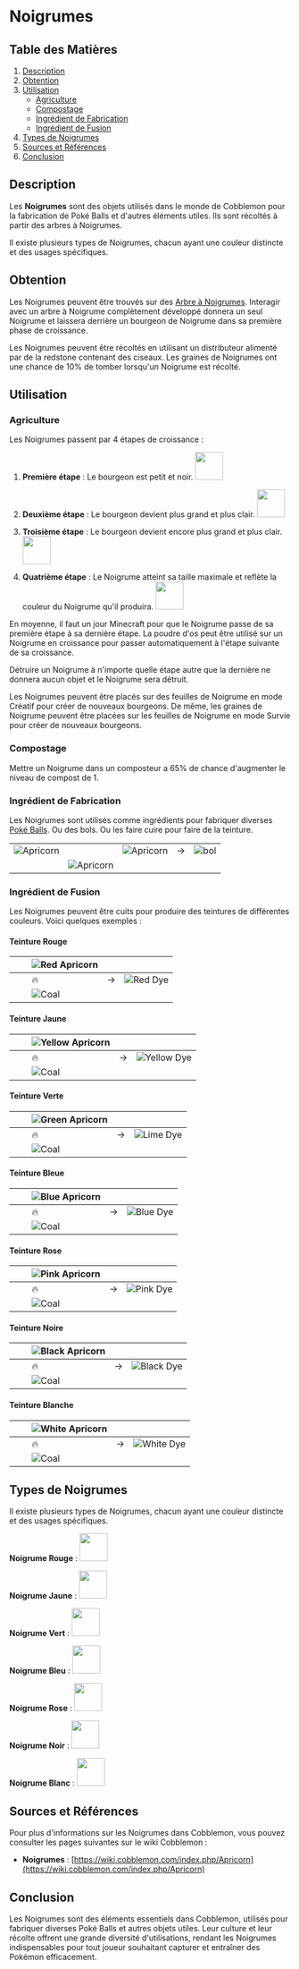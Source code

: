 # Noigrumes

## Table des Matières

1. [Description](#description)
2. [Obtention](#obtention)
3. [Utilisation](#utilisation)
   - [Agriculture](#agriculture)
   - [Compostage](#compostage)
   - [Ingrédient de Fabrication](#ingrédient-de-fabrication)
   - [Ingrédient de Fusion](#ingrédient-de-fusion)
4. [Types de Noigrumes](#types-de-noigrumes)
5. [Sources et Références](#sources-et-références)
6. [Conclusion](#conclusion)

## Description

Les **Noigrumes** sont des objets utilisés dans le monde de Cobblemon pour la fabrication de Poké Balls et d'autres éléments utiles. Ils sont récoltés à partir des arbres à Noigrumes.

Il existe plusieurs types de Noigrumes, chacun ayant une couleur distincte et des usages spécifiques.

## Obtention

Les Noigrumes peuvent être trouvés sur des [Arbre à Noigrumes](https://wiki.cobblemon.com/index.php/Apricorn_Tree). Interagir avec un arbre à Noigrume complètement développé donnera un seul Noigrume et laissera derrière un bourgeon de Noigrume dans sa première phase de croissance.

Les Noigrumes peuvent être récoltés en utilisant un distributeur alimenté par de la redstone contenant des ciseaux. Les graines de Noigrumes ont une chance de 10% de tomber lorsqu'un Noigrume est récolté.

## Utilisation

### Agriculture

Les Noigrumes passent par 4 étapes de croissance :

1. **Première étape** : Le bourgeon est petit et noir.
   <img src="https://wiki.cobblemon.com/images/4/47/Apricorn_%28block%2C_stage_0%29.png" width="50" height="50"/>

2. **Deuxième étape** : Le bourgeon devient plus grand et plus clair.
   <img src="https://wiki.cobblemon.com/images/6/6b/Apricorn_%28block%2C_stage_1%29.png" width="50" height="50"/>

3. **Troisième étape** : Le bourgeon devient encore plus grand et plus clair.
   <img src="https://wiki.cobblemon.com/images/0/0d/Apricorn_%28block%2C_stage_2%29.png" width="50" height="50"/>

4. **Quatrième étape** : Le Noigrume atteint sa taille maximale et reflète la couleur du Noigrume qu'il produira.
   <img src="https://wiki.cobblemon.com/images/c/cb/Red_Apricorn_%28block%29.png" width="50" height="50"/>

En moyenne, il faut un jour Minecraft pour que le Noigrume passe de sa première étape à sa dernière étape. La poudre d'os peut être utilisé sur un Noigrume en croissance pour passer automatiquement à l'étape suivante de sa croissance.

Détruire un Noigrume à n'importe quelle étape autre que la dernière ne donnera aucun objet et le Noigrume sera détruit.

Les Noigrumes peuvent être placés sur des feuilles de Noigrume en mode Créatif pour créer de nouveaux bourgeons. De même, les graines de Noigrume peuvent être placées sur les feuilles de Noigrume en mode Survie pour créer de nouveaux bourgeons.

### Compostage

Mettre un Noigrume dans un composteur a 65% de chance d'augmenter le niveau de compost de 1.

### Ingrédient de Fabrication

Les Noigrumes sont utilisés comme ingrédients pour fabriquer diverses [Poké Balls](/Gameplay/Pokeball.md). Ou des bols. Ou les faire cuire pour faire de la teinture.

| | | | | |
|---|---|---|---|---|
| ![Apricorn](https://wiki.cobblemon.com/images/a/ab/Any_Apricorn.gif) | | ![Apricorn](https://wiki.cobblemon.com/images/a/ab/Any_Apricorn.gif) | → | ![bol](https://wiki.cobblemon.com/images/9/9c/Bowl.png) |
| | ![Apricorn](https://wiki.cobblemon.com/images/a/ab/Any_Apricorn.gif) | | | |

### Ingrédient de Fusion

Les Noigrumes peuvent être cuits pour produire des teintures de différentes couleurs. Voici quelques exemples :

#### Teinture Rouge

| | | ![Red Apricorn](https://wiki.cobblemon.com/images/d/da/Red_Apricorn.png) | | |
|---|---|---|---|---|
| | | 🔥 | → | ![Red Dye](https://wiki.cobblemon.com/images/c/c1/Red_Dye.png) |
| | | ![Coal](https://wiki.cobblemon.com/images/a/a7/Coal.png) | | |

#### Teinture Jaune

| | | ![Yellow Apricorn](https://wiki.cobblemon.com/images/3/30/Yellow_Apricorn.png) | | |
|---|---|---|---|---|
| | | 🔥 | → | ![Yellow Dye](https://wiki.cobblemon.com/images/4/46/Yellow_Dye.png) |
| | | ![Coal](https://wiki.cobblemon.com/images/a/a7/Coal.png) | | |

#### Teinture Verte

| | | ![Green Apricorn](https://wiki.cobblemon.com/images/e/e4/Green_Apricorn.png) | | |
|---|---|---|---|---|
| | | 🔥 | → | ![Lime Dye](https://wiki.cobblemon.com/images/f/f1/Lime_Dye.png) |
| | | ![Coal](https://wiki.cobblemon.com/images/a/a7/Coal.png) | | |

#### Teinture Bleue

| | | ![Blue Apricorn](https://wiki.cobblemon.com/images/7/7d/Blue_Apricorn.png) | | |
|---|---|---|---|---|
| | | 🔥 | → | ![Blue Dye](https://wiki.cobblemon.com/images/c/c9/Blue_Dye.png) |
| | | ![Coal](https://wiki.cobblemon.com/images/a/a7/Coal.png) | | |

#### Teinture Rose

| | | ![Pink Apricorn](https://wiki.cobblemon.com/images/e/ea/Pink_Apricorn.png) | | |
|---|---|---|---|---|
| | | 🔥 | → | ![Pink Dye](https://wiki.cobblemon.com/images/6/6a/Pink_Dye.png) |
| | | ![Coal](https://wiki.cobblemon.com/images/a/a7/Coal.png) | | |

#### Teinture Noire

| | | ![Black Apricorn](https://wiki.cobblemon.com/images/1/15/Black_Apricorn.png) | | |
|---|---|---|---|---|
| | | 🔥 | → | ![Black Dye](https://wiki.cobblemon.com/images/4/4c/Black_Dye.png) |
| | | ![Coal](https://wiki.cobblemon.com/images/a/a7/Coal.png) | | |

#### Teinture Blanche

| | | ![White Apricorn](https://wiki.cobblemon.com/images/7/73/White_Apricorn.png) | | |
|---|---|---|---|---|
| | | 🔥 | → | ![White Dye](https://wiki.cobblemon.com/images/9/91/White_Dye.png) |
| | | ![Coal](https://wiki.cobblemon.com/images/a/a7/Coal.png) | | |

## Types de Noigrumes

Il existe plusieurs types de Noigrumes, chacun ayant une couleur distincte et des usages spécifiques.

**Noigrume Rouge** : <img src="https://wiki.cobblemon.com/images/c/cb/Red_Apricorn_%28block%29.png" width="50" height="50"/>

**Noigrume Jaune** : <img src="https://wiki.cobblemon.com/images/b/b3/Yellow_Apricorn_%28block%29.png" width="50" height="50"/>

**Noigrume Vert** : <img src="https://wiki.cobblemon.com/images/3/36/Green_Apricorn_%28block%29.png" width="50" height="50"/>

**Noigrume Bleu** : <img src="https://wiki.cobblemon.com/images/5/5d/Blue_Apricorn_%28block%29.png" width="50" height="50"/>

**Noigrume Rose** : <img src="https://wiki.cobblemon.com/images/2/24/Pink_Apricorn_%28block%29.png" width="50" height="50"/>

**Noigrume Noir** : <img src="https://wiki.cobblemon.com/images/e/ee/Black_Apricorn_%28block%29.png" width="50" height="50"/>

**Noigrume Blanc** : <img src="https://wiki.cobblemon.com/images/7/78/White_Apricorn_%28block%29.png" width="50" height="50"/>

## Sources et Références

Pour plus d'informations sur les Noigrumes dans Cobblemon, vous pouvez consulter les pages suivantes sur le wiki Cobblemon :

- **Noigrumes** : [https://wiki.cobblemon.com/index.php/Apricorn](https://wiki.cobblemon.com/index.php/Apricorn)

## Conclusion

Les Noigrumes sont des éléments essentiels dans Cobblemon, utilisés pour fabriquer diverses Poké Balls et autres objets utiles. Leur culture et leur récolte offrent une grande diversité d'utilisations, rendant les Noigrumes indispensables pour tout joueur souhaitant capturer et entraîner des Pokémon efficacement.
